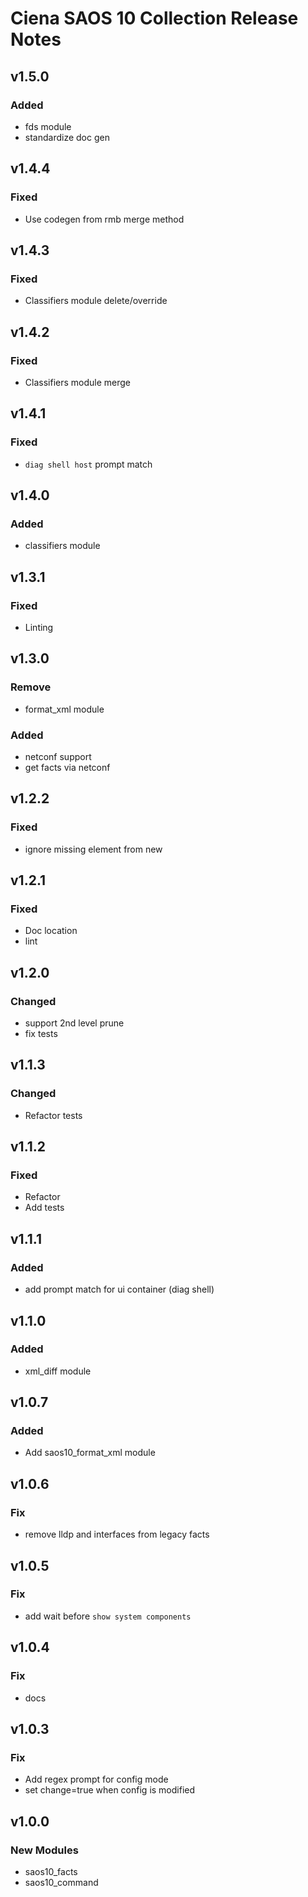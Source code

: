 # Ciena SAOS 10 Collection Release Notes

## v1.5.0
### Added
- fds module
- standardize doc gen

## v1.4.4
### Fixed
- Use codegen from rmb merge method

## v1.4.3
### Fixed
- Classifiers module delete/override

## v1.4.2
### Fixed
- Classifiers module merge

## v1.4.1
### Fixed
- `diag shell host` prompt match

## v1.4.0
### Added
- classifiers module

## v1.3.1
### Fixed
- Linting

## v1.3.0
### Remove
- format_xml module
### Added
- netconf support
- get facts via netconf

## v1.2.2
### Fixed
- ignore missing element from new

## v1.2.1
### Fixed
- Doc location
- lint

## v1.2.0
### Changed
- support 2nd level prune
- fix tests

## v1.1.3
### Changed
- Refactor tests

## v1.1.2
### Fixed
- Refactor
- Add tests

## v1.1.1
### Added
- add prompt match for ui container (diag shell)

## v1.1.0
### Added
- xml_diff module

## v1.0.7
### Added
- Add saos10_format_xml module

## v1.0.6
### Fix
- remove lldp and interfaces from legacy facts

## v1.0.5
### Fix
- add wait before `show system components`

## v1.0.4
### Fix
- docs

## v1.0.3
### Fix
- Add regex prompt for config mode
- set change=true when config is modified

## v1.0.0
### New Modules
- saos10_facts
- saos10_command
